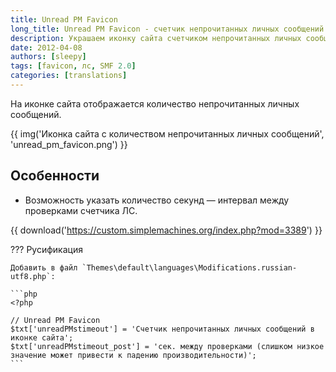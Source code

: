 ```yaml
---
title: Unread PM Favicon
long_title: Unread PM Favicon - счетчик непрочитанных личных сообщений в иконке сайта
description: Украшаем иконку сайта счетчиком непрочитанных личных сообщений на форуме.
date: 2012-04-08
authors: [sleepy]
tags: [favicon, лс, SMF 2.0]
categories: [translations]
---
```


На иконке сайта отображается количество непрочитанных личных сообщений.

<!-- more -->

{{ img('Иконка сайта с количеством непрочитанных личных сообщений', 'unread_pm_favicon.png') }}

## Особенности

* Возможность указать количество секунд — интервал между проверками счетчика ЛС.

{{ download('https://custom.simplemachines.org/index.php?mod=3389') }}

??? Русификация

    Добавить в файл `Themes\default\languages\Modifications.russian-utf8.php`:

    ```php
    <?php

    // Unread PM Favicon
    $txt['unreadPMstimeout'] = 'Счетчик непрочитанных личных сообщений в иконке сайта';
    $txt['unreadPMstimeout_post'] = 'сек. между проверками (слишком низкое значение может привести к падению производительности)';
    ```
